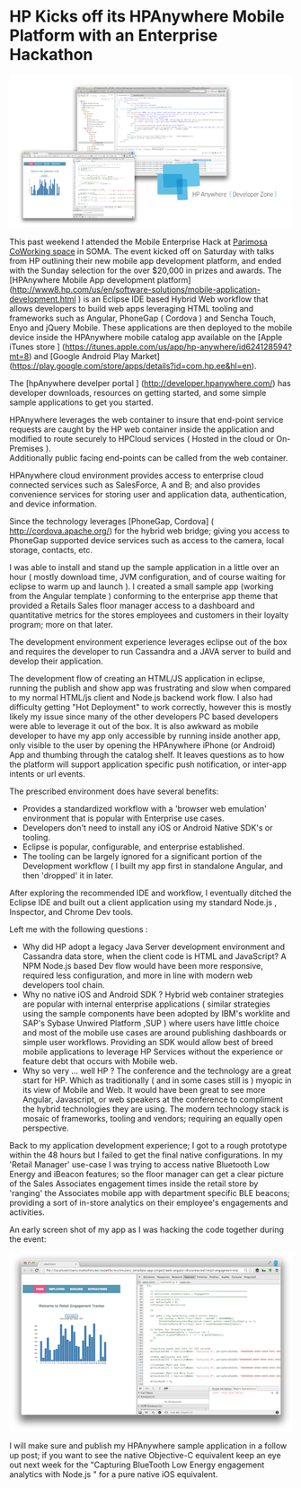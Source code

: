 HP Kicks off its HPAnywhere Mobile Platform with an Enterprise Hackathon
=========

![Image](screenshots/splash700x400.png?raw=true)

This past weekend I attended the Mobile Enterprise Hack at [Parimosa CoWorking space](http://www.parisoma.com/) in SOMA.
The event kicked off on Saturday with talks from HP outlining their new mobile app development platform, and ended with the Sunday selection for the over $20,000 in prizes and awards. 
The [HPAnywhere Mobile App development platform] (http://www8.hp.com/us/en/software-solutions/mobile-application-development.html ) is an Eclipse IDE based Hybrid Web workflow that allows developers to build web apps 
leveraging HTML tooling and frameworks such as Angular, PhoneGap ( Cordova ) and Sencha Touch, Enyo and jQuery Mobile.  These applications are then deployed to the mobile device inside the HPAnywhere mobile catalog app available on 
the [Apple iTunes store ] (https://itunes.apple.com/us/app/hp-anywhere/id624128594?mt=8) and [Google Android Play Market] (https://play.google.com/store/apps/details?id=com.hp.ee&hl=en).

The [hpAnywhere develper portal ] (http://developer.hpanywhere.com/) has developer downloads, resources on getting started, and some simple sample applications to get you started.

HPAnywhere leverages the web container to insure that end-point service requests are caught by the HP web container inside the application and modified to route securely to HPCloud services ( Hosted in the cloud or On-Premises ).  
Additionally public facing end-points can be called from the web container.

HPAnywhere cloud environment provides access to enterprise cloud connected services such as SalesForce, A and B; and also provides convenience services for storing user and application data, authentication, and device information.

Since the technology leverages [PhoneGap, Cordova] (  http://cordova.apache.org/) for the hybrid web bridge; giving you access to PhoneGap supported device services such as access to the camera, local storage, contacts, etc.

I was able to install and stand up the sample application in a little over an hour ( mostly download time, JVM configuration, and of course waiting for eclipse to warm up and launch ).  I created a small sample app (working from the Angular template ) conforming 
to the enterprise app theme that provided a Retails Sales floor manager access to a dashboard and quantitative metrics for the stores employees and customers in their loyalty program; more on that later.

The development environment experience leverages eclipse out of the box and requires the developer to run Cassandra and a JAVA server to build and develop their application.

The development flow of creating an HTML/JS application in eclipse, running the publish and show app was frustrating and slow when compared to my normal HTML/js client and Node.js backend work flow.  I also had difficulty 
getting "Hot Deployment" to work correctly, however this is mostly likely my issue since many of the other developers PC based developers were able to leverage it out of the box. It is also awkward as mobile developer to have my app only accessible by running inside another app, only visible to the user by opening the HPAnywhere iPhone (or Android) App and thumbing through the catalog shelf.  It leaves questions as to how the platform will support application specific push notification, or inter-app intents or url events.

The prescribed environment does have several benefits:
- Provides a standardized workflow with a 'browser web emulation' environment that is popular with Enterprise use cases.
- Developers don't need to install any iOS or Android Native SDK's or tooling.
- Eclipse is popular, configurable, and enterprise established.
- The tooling can be largely ignored for a significant portion of the Development workflow ( I built my app first in standalone Angular, and then 'dropped' it in later.

After exploring the recommended IDE and workflow, I eventually ditched the Eclipse IDE and built out a client application using my standard Node.js , Inspector, and Chrome Dev tools.


Left me with the following questions :
- Why did HP adopt a legacy Java Server development environment and Cassandra data store, when the client code is HTML and JavaScript?  A NPM Node.js based Dev flow would have been more responsive, required less configuration, and more in line with modern web developers tool chain.
- Why no native iOS and Android SDK ? Hybrid web container strategies are popular with internal enterprise applications ( similar strategies using the sample components have been adopted by IBM's worklite and SAP's Sybase Unwired Platform ,SUP ) where users have little choice and most of the mobile use cases are around publishing dashboards or simple user workflows.  Providing an SDK would allow best of breed mobile applications to leverage HP Services without the experience or feature debt that occurs with Mobile web.
- Why so very ... well HP ?  The conference and the technology are a great start for HP.  Which as traditionally ( and in some cases still is ) myopic in its view of Mobile and Web.  It would have been great to see more Angular, Javascript, or web speakers at the conference to compliment the hybrid technologies they are using. The modern technology stack is mosaic of frameworks, tooling and vendors; requiring an equally open perspective.

Back to my application development experience; I got to a rough prototype within the 48 hours but I failed to get the final native configurations.  In my 'Retail Manager' use-case I was trying to access native Bluetooth Low Energy and iBeacon features; so the floor manager can get a clear picture of the Sales Associates engagement times inside the retail store by 'ranging' the Associates mobile app with department specific BLE beacons;  providing a sort of in-store analytics on their employee's engagements and activities.

An early screen shot of my app as I was hacking the code together during the event:

![Image](screenshots/image1.png?raw=true)

I will make sure and publish my HPAnywhere sample application in a follow up post;  if you want to see the native Objective-C equivalent keep an eye out next week for the "Capturing BlueTooth Low Energy engagement analytics with Node.js " for a pure native iOS equivalent.

